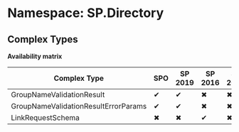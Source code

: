 # Namespace: SP.Directory
## Complex Types

**Availability matrix**

Complex Type | SPO | SP 2019 | SP 2016 | SP 2013
----------|-----|---------|---------|--------
GroupNameValidationResult | ✔ | ✔ | ✖ | ✖
GroupNameValidationResultErrorParams | ✔ | ✔ | ✖ | ✖
LinkRequestSchema | ✖ | ✖ | ✔ | ✖
